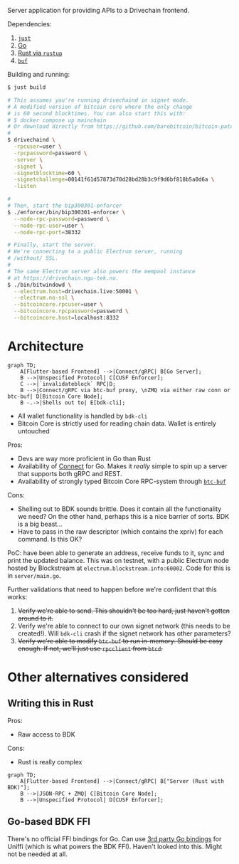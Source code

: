 Server application for providing APIs to a Drivechain frontend.

Dependencies:

1.  [`just`](https://just.systems/man/en/chapter_4.html?highlight=brew#packages)
1.  [Go](https://go.dev/doc/install)
1.  [Rust via `rustup`](https://rustup.rs/)
1.  [`buf`](https://buf.build/docs/installation)

Building and running:

```bash
$ just build

# This assumes you're running drivechaind in signet mode.
# A modified version of bitcoin core where the only change
# is 60 second blocktimes. You can also start this with:
# $ docker compose up mainchain
# Or download directly from https://github.com/barebitcoin/bitcoin-patched
#
$ drivechaind \
  -rpcuser=user \
  -rpcpassword=password \
  -server \
  -signet \
  -signetblocktime=60 \
  -signetchallenge=00141f61d57873d70d28bd28b3c9f9d6bf818b5a0d6a \
  -listen

#
# Then, start the bip300301-enforcer
$ ./enforcer/bin/bip300301-enforcer \
  --node-rpc-password=password \
  --node-rpc-user=user \
  --node-rpc-port=38332

# Finally, start the server.
# We're connecting to a public Electrum server, running
# /without/ SSL.
#
# The same Electrum server also powers the mempool instance
# at https://drivechain.ngu-tek.no.
$ ./bin/bitwindowd \
  --electrum.host=drivechain.live:50001 \
  --electrum.no-ssl \
  --bitcoincore.rpcuser=user \
  --bitcoincore.rpcpassword=password \
  --bitcoincore.host=localhost:8332
```

# Architecture

```mermaid
graph TD;
    A[Flutter-based Frontend] -->|Connect/gRPC| B[Go Server];
    B -->|Unspecified Protocol| C[CUSF Enforcer];
    C -->|`invalidateblock` RPC|D;
    B -->|Connect/gRPC via btc-buf proxy, \nZMQ via either raw conn or btc-buf| D[Bitcoin Core Node];
    B -.->|Shells out to| E[bdk-cli];
```

- All wallet functionality is handled by `bdk-cli`
- Bitcoin Core is strictly used for reading chain data. Wallet is entirely
  untouched

Pros:

- Devs are way more proficient in Go than Rust
- Availability of [Connect](https://github.com/connectrpc/connect-go/) for Go.
  Makes it _really_ simple to spin up a server that supports both gRPC and REST.
- Availability of strongly typed Bitcoin Core RPC-system through
  [`btc-buf`](https://github.com/barebitcoin/btc-buf)

Cons:

- Shelling out to BDK sounds brittle. Does it contain all the functionality we
  need? On the other hand, perhaps this is a nice barrier of sorts. BDK is a big
  beast...
- Have to pass in the raw descriptor (which contains the xpriv) for each
  command. Is this OK?

PoC: have been able to generate an address, receive funds to it, sync and print
the updated balance. This was on testnet, with a public Electrum node hosted by
Blockstream at `electrum.blockstream.info:60002`. Code for this is in
`server/main.go`.

Further validations that need to happen before we're confident that this works:

1. ~~Verify we're able to send. This shouldn't be too hard, just haven't gotten
   around to it.~~
1. Verify we're able to connect to our own signet network (this needs to be
   created!). Will `bdk-cli` crash if the signet network has other parameters?
1. ~~Verify we're able to modify `btc-buf` to run in-memory. Should be easy
   enough. If not, we'll just use `rpcclient` from `btcd`.~~

# Other alternatives considered

## Writing this in Rust

Pros:

- Raw access to BDK

Cons:

- Rust is really complex

```mermaid
graph TD;
    A[Flutter-based Frontend] -->|Connect/gRPC| B["Server (Rust with BDK)"];
    B -->|JSON-RPC + ZMQ| C[Bitcoin Core Node];
    B -->|Unspecified Protocol| D[CUSF Enforcer];
```

## Go-based BDK FFI

There's no official FFI bindings for Go. Can use
[3rd party Go bindings](https://github.com/NordSecurity/uniffi-bindgen-go) for
Uniffi (which is what powers the BDK FFI). Haven't looked into this. Might not
be needed at all.
